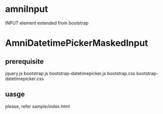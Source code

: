 amniInput
=========

INPUT element extended from bootstrap


AmniDatetimePickerMaskedInput
=============================

prerequisite
------------
jquery.js
bootstrap.js
bootstrap-datetimepicker.js
bootstrap.css
bootstrap-datetimepicker.css

uasge
-----
please, refer sample/index.html
